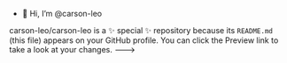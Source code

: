 - 👋 Hi, I’m @carson-leo

carson-leo/carson-leo is a ✨ special ✨ repository because its `README.md` (this file) appears on your GitHub profile.
You can click the Preview link to take a look at your changes.
--->

